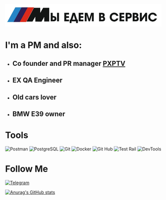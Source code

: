 ![Header](assets/M_Service.jpg)

# I'm a PM and also:
- ## Co founder and PR manager [PXPTV](http://pxptv.ru)
- ## EX QA Engineer
- ## Old cars lover
- ## BMW E39 owner


#  Tools
![Postman](https://img.shields.io/badge/POSTMAN%20-ef5b25)
![PostgreSQL](https://img.shields.io/badge/POSTGRESQL%20-008bb9)
![Git](https://img.shields.io/badge/GIT%20-F1502F)
![Docker](https://img.shields.io/badge/DOCKER%20-384d54)
![Git Hub](https://img.shields.io/badge/GITHUB%20-171515)
![Test Rail](https://img.shields.io/badge/TESTRAIL%20-66cdaa)
![DevTools](https://img.shields.io/badge/DEVTOOLS%20-FFCD46)

# Follow Me
[![Telegram](https://img.shields.io/badge/Telegram%20-229ed9)](https://t.me/ovsivan)

[![Anurag's GitHub stats](https://github-readme-stats.vercel.app/api?username=devovs&show_icons=true&theme=synthwave)](https://github.com/anuraghazra/github-readme-stats)
